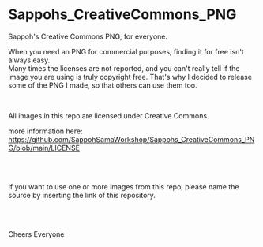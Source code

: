 # Sappohs_CreativeCommons_PNG
Sappoh's Creative Commons PNG, for everyone.

When you need an PNG for commercial purposes, finding it for free isn't always easy.</BR>
Many times the licenses are not reported, and you can't really tell if the image you are using is truly copyright free.
That's why I decided to release some of the PNG I made, so that others can use them too.</BR>

</BR>

All images in this repo are licensed under Creative Commons.</BR>

more information here: https://github.com/SappohSamaWorkshop/Sappohs_CreativeCommons_PNG/blob/main/LICENSE


</BR></BR>

If you want to use one or more images from this repo, please name the source by inserting the link of this repository.

</BR></BR>


Cheers Everyone
